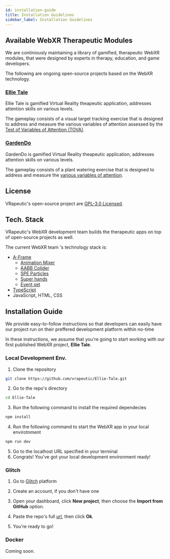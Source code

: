 ```yaml
---
id: installation-guide
title: Installation Guidelines
sidebar_label: Installation Guidelines
---
```


## Available WebXR Therapeutic Modules

We are continiously maintaining a library of gamified, therapeutic WebXR modules, that were designed by experts in therapy, education, and game developers.

The following are ongoing open-source projects based on the WebXR technology.

### [Ellie Tale](ellie-tale)

Ellie Tale is gamified Virtual Reality theapeutic application, addresses attention skills on various levels. 

The gameplay consists of a visual target tracking exercise that is designed to address and measure the various variables of attention assessed by the [Test of Variables of Attention (TOVA)](https://www.tovatest.com/).

### [GardenDo](garden-do)

GardenDo is gamified Virtual Reality theapeutic application, addresses attention skills on various levels. 

The gameplay consists of a plant watering exercise that is designed to address and measure the [various variables of attention](https://www.tovatest.com/).

## License

VRapeutic's open-source project are [GPL-3.0 Licensed](https://github.com/vrapeutic/GardenDoWebXR/blob/main/LICENSE).

## Tech. Stack

VRapeutic's WebXR development team builds the therapeutic apps on top of open-source projects as well.

The current WebXR team 's technology stack is:

- [A-Frame](https://aframe.io/)
    - [Animation Mixer](https://www.8thwall.com/8thwall/animation-mixer-aframe)
    - [AABB Colider](https://github.com/supermedium/superframe/tree/master/components/aabb-collider/)
    - [SPE Particles](https://github.com/harlyq/aframe-spe-particles-component)
    - [Super hands](https://github.com/wmurphyrd/aframe-super-hands-component) 
    - [Event set](https://www.npmjs.com/package/aframe-event-set-component)
- [TypeScript](https://www.typescriptlang.org/)
- JavaScript, HTML, CSS

## Installation Guide

We provide easy-to-follow instructions so that developers can easily have our project run on their preffered development platform within no-time

In these instructions, we assume that you're going to start working with our first published WebXR project, **Ellie Tale**.

### Local Development Env.

1. Clone the repository 
```bash
git clone https://github.com/vrapeutic/Ellie-Tale.git
```
2. Go to the repo's directory
```bash
cd Ellie-Tale
```
3. Run the following command to install the required dependecies
```bash
npm install
```
4. Run the following command to start the WebXR app in your local envirotnment
```bash
npm run dev
```
5. Go to the localhost URL specified in your terminal
6. Congrats! You've got your local development environment ready!

### Glitch

1. Go to [Glitch](https://glitch.com/) platform

2. Create an account, if you don't have one 

3. Open your dashboard, click __New project__, then choose the __Import from GitHub__ option.

4. Paste the repo's full [url](https://github.com/vrapeutic/Ellie-Tale.git), then click __Ok__.

5. You're ready to go!

### Docker

Coming soon.